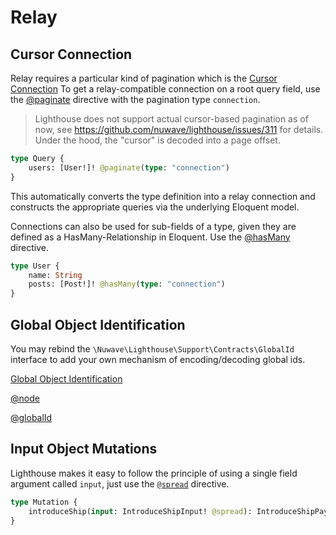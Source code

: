 # Relay

## Cursor Connection

Relay requires a particular kind of pagination which is the [Cursor Connection](https://facebook.github.io/relay/graphql/connections.htm)
To get a relay-compatible connection on a root query field, use the [@paginate](../api-reference/directives.md#paginate)
directive with the pagination type `connection`.

> Lighthouse does not support actual cursor-based pagination as of now, see https://github.com/nuwave/lighthouse/issues/311 for details.
> Under the hood, the "cursor" is decoded into a page offset.

```graphql
type Query {
    users: [User!]! @paginate(type: "connection")
}
```

This automatically converts the type definition into a relay connection and constructs
the appropriate queries via the underlying Eloquent model.

Connections can also be used for sub-fields of a type, given they are defined as a HasMany-Relationship
in Eloquent. Use the [@hasMany](../api-reference/directives.md#hasmany) directive.

```graphql
type User {
    name: String
    posts: [Post!]! @hasMany(type: "connection")
}
```

## Global Object Identification

You may rebind the `\Nuwave\Lighthouse\Support\Contracts\GlobalId` interface to add your
own mechanism of encoding/decoding global ids.

[Global Object Identification](https://facebook.github.io/relay/graphql/objectidentification.htm)

[@node](../api-reference/directives.md#node)

[@globalId](../api-reference/directives.md#globalid)

## Input Object Mutations

Lighthouse makes it easy to follow the principle of using a
single field argument called `input`, just use the [`@spread`](../api-reference/directives.md#spread) directive.

```graphql
type Mutation {
    introduceShip(input: IntroduceShipInput! @spread): IntroduceShipPayload!
}
```
